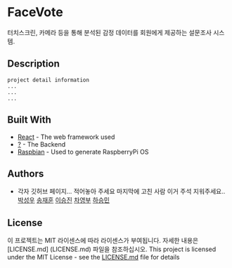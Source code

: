# FaceVote

터치스크린, 카메라 등을 통해 분석된 감정 데이터를 회원에게 제공하는 설문조사 시스템.  


## Description
```
project detail information
...
...
...
```
## Built With

* [React](https://react-cn.github.io/react/docs/getting-started.html) - The web framework used
* [?](https://edu.ssafy.com) - The Backend
* [Raspbian](https://www.raspberrypi.org/) - Used to generate RaspberryPi OS

## Authors
* 각자 깃허브 페이지... 적어놓아 주세요 마지막에 고친 사람 이거 주석 지워주세요..
[박성우](https://github.com/koco0371)
[송재훈](https://github.com/samsong94)
[이승진](https://github.com/)
[차영부](https://github.com/)
[하승민](https://github.com/Seung-minnn)

## License

이 프로젝트는 MIT 라이센스에 따라 라이센스가 부여됩니다. 자세한 내용은 [LICENSE.md] (LICENSE.md) 파일을 참조하십시오.
This project is licensed under the MIT License - see the [LICENSE.md](LICENSE.md) file for details


